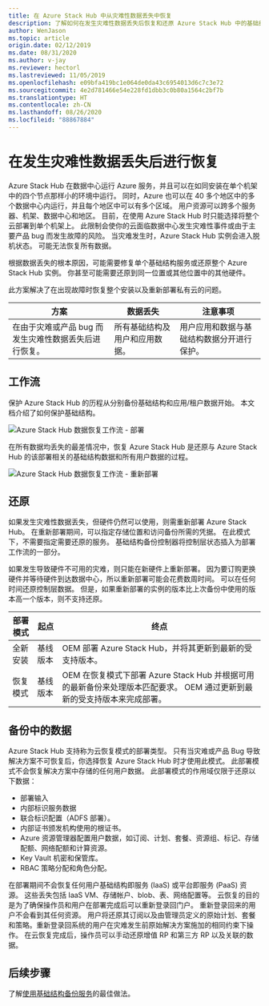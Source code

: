 ```yaml
---
title: 在 Azure Stack Hub 中从灾难性数据丢失中恢复
description: 了解如何在发生灾难性数据丢失后恢复和还原 Azure Stack Hub 中的基础结构数据。
author: WenJason
ms.topic: article
origin.date: 02/12/2019
ms.date: 08/31/2020
ms.author: v-jay
ms.reviewer: hectorl
ms.lastreviewed: 11/05/2019
ms.openlocfilehash: e09bfa419bc1e064de0da43c6954013d6c7c3e72
ms.sourcegitcommit: 4e2d781466e54e228fd1dbb3c0b80a1564c2bf7b
ms.translationtype: HT
ms.contentlocale: zh-CN
ms.lasthandoff: 08/26/2020
ms.locfileid: "88867884"
---
```

# <a name="recover-from-catastrophic-data-loss"></a>在发生灾难性数据丢失后进行恢复

Azure Stack Hub 在数据中心运行 Azure 服务，并且可以在如同安装在单个机架中的四个节点那样小的环境中运行。 同时，Azure 也可以在 40 多个地区中的多个数据中心内运行，并且每个地区中可以有多个区域。 用户资源可以跨多个服务器、机架、数据中心和地区。 目前，在使用 Azure Stack Hub 时只能选择将整个云部署到单个机架上。 此限制会使你的云面临数据中心发生灾难性事件或由于主要产品 bug 而发生故障的风险。 当灾难发生时，Azure Stack Hub 实例会进入脱机状态。 可能无法恢复所有数据。

根据数据丢失的根本原因，可能需要修复单个基础结构服务或还原整个 Azure Stack Hub 实例。 你甚至可能需要还原到同一位置或其他位置中的其他硬件。

此方案解决了在出现故障时恢复整个安装以及重新部署私有云的问题。

| 方案                                                           | 数据丢失                            | 注意事项                                                             |
|--------------------------------------------------------------------|--------------------------------------|----------------------------------------------------------------------------|
| 在由于灾难或产品 bug 而发生灾难性数据丢失后进行恢复。 | 所有基础结构及用户和应用数据。 | 用户应用和数据与基础结构数据分开进行保护。 |

## <a name="workflows"></a>工作流

保护 Azure Stack Hub 的历程从分别备份基础结构和应用/租户数据开始。 本文档介绍了如何保护基础结构。 

![Azure Stack Hub 数据恢复工作流 - 部署](media/azure-stack-backup/azure-stack-backup-workflow1.png)

在所有数据均丢失的最差情况中，恢复 Azure Stack Hub 是还原与 Azure Stack Hub 的该部署相关的基础结构数据和所有用户数据的过程。 

![Azure Stack Hub 数据恢复工作流 - 重新部署](media/azure-stack-backup/azure-stack-backup-workflow2.png)

## <a name="restore"></a>还原

如果发生灾难性数据丢失，但硬件仍然可以使用，则需重新部署 Azure Stack Hub。 在重新部署期间，可以指定存储位置和访问备份所需的凭据。 在此模式下，不需要指定需要还原的服务。 基础结构备份控制器将控制层状态插入为部署工作流的一部分。

如果发生导致硬件不可用的灾难，则只能在新硬件上重新部署。 因为要订购更换硬件并等待硬件到达数据中心，所以重新部署可能会花费数周时间。 可以在任何时间还原控制层数据。 但是，如果重新部署的实例的版本比上次备份中使用的版本高一个版本，则不支持还原。

| 部署模式 | 起点 | 终点                                                                                                                                                                                                     |
|-----------------|----------------|---------------------------------------------------------------------------------------------------------------------------------------------------------------------------------------------------------------|
| 全新安装   | 基线版本 | OEM 部署 Azure Stack Hub，并将其更新到最新的受支持版本。                                                                                                                                          |
| 恢复模式   | 基线版本 | OEM 在恢复模式下部署 Azure Stack Hub 并根据可用的最新备份来处理版本匹配要求。 OEM 通过更新到最新的受支持版本来完成部署。 |

## <a name="data-in-backups"></a>备份中的数据

Azure Stack Hub 支持称为云恢复模式的部署类型。 只有当灾难或产品 Bug 导致解决方案不可恢复后，你选择恢复 Azure Stack Hub 时才使用此模式。 此部署模式不会恢复解决方案中存储的任何用户数据。 此部署模式的作用域仅限于还原以下数据：

 - 部署输入
 - 内部标识服务数据
 - 联合标识配置（ADFS 部署）。
 - 内部证书颁发机构使用的根证书。
 - Azure 资源管理器配置用户数据，如订阅、计划、套餐、资源组、标记、存储配额、网络配额和计算资源。
 - Key Vault 机密和保管库。
 - RBAC 策略分配和角色分配。

在部署期间不会恢复任何用户基础结构即服务 (IaaS) 或平台即服务 (PaaS) 资源。 这些丢失包括 IaaS VM、存储帐户、blob、表、网络配置等。 云恢复的目的是为了确保操作员和用户在部署完成后可以重新登录回门户。 重新登录回来的用户不会看到其任何资源。 用户将还原其订阅以及由管理员定义的原始计划、套餐和策略。重新登录回系统的用户在灾难发生前原始解决方案施加的相同约束下操作。 在云恢复完成后，操作员可以手动还原增值 RP 和第三方 RP 以及关联的数据。

## <a name="next-steps"></a>后续步骤

了解[使用基础结构备份服务](azure-stack-backup-best-practices.md)的最佳做法。
